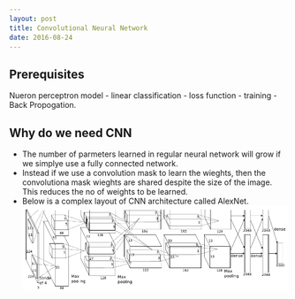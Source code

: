 ```yaml
---
layout: post
title: Convolutional Neural Network
date: 2016-08-24
---
```


Prerequisites
------
Nueron perceptron model - linear classification - loss function - training - Back Propogation.

Why do we need CNN
------
* The number of parmeters learned in regular neural network will grow if we simplye use a fully connected network.
* Instead if we use a convolution mask to learn the wieghts, then the convolutiona mask wieghts are shared despite the size of the image. This reduces the no of weights to be learned.
* Below is a complex layout of CNN architecture called AlexNet.
![A complex layout of AlexNet](/_images/AlexNet.png "Alex Network") 
